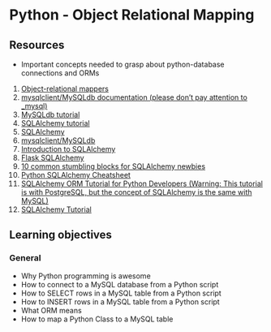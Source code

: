 # Python - Object Relational Mapping

## Resources

- Important concepts needed to grasp about python-database connections and ORMs 

1. [Object-relational mappers](https://www.fullstackpython.com/object-relational-mappers-orms.html)
2. [mysqlclient/MySQLdb documentation (please don’t pay attention to _mysql)](https://mysqlclient.readthedocs.io)
3. [MySQLdb tutorial](https://www.mikusa.com/python-mysql-docs/index.html)
5. [SQLAlchemy tutorial](https://docs.sqlalchemy.org/en/13/orm/tutorial.html)
6. [SQLAlchemy](https://docs.sqlalchemy.org/en/13/)
7. [mysqlclient/MySQLdb](https://github.com/PyMySQL/mysqlclient)
8. [Introduction to SQLAlchemy](https://www.youtube.com/watch?v=woKYyhLCcnU)
9. [Flask SQLAlchemy](https://www.youtube.com/watch?v=woKYyhLCcnU)
10. [10 common stumbling blocks for SQLAlchemy newbies](http://alextechrants.blogspot.com/2013/11/10-common-stumbling-blocks-for.html)
11. [Python SQLAlchemy Cheatsheet](https://www.pythonsheets.com/notes/python-sqlalchemy.html)
12. [SQLAlchemy ORM Tutorial for Python Developers (Warning: This tutorial is with PostgreSQL, but the concept of SQLAlchemy is the same with MySQL)](https://auth0.com/blog/sqlalchemy-orm-tutorial-for-python-developers/)
13. [SQLAlchemy Tutorial](https://overiq.com/sqlalchemy-101/)

## Learning objectives

### General
* Why Python programming is awesome
* How to connect to a MySQL database from a Python script
* How to SELECT rows in a MySQL table from a Python script
* How to INSERT rows in a MySQL table from a Python script
* What ORM means
* How to map a Python Class to a MySQL table
